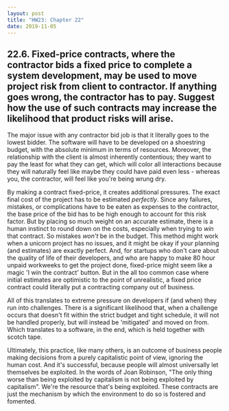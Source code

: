 ```yaml
---
layout: post
title: "HW23: Chapter 22"
date: 2019-11-05
---
```


## 22.6. Fixed-price contracts, where the contractor bids a fixed price to complete a system development, may be used to move project risk from client to contractor. If anything goes wrong, the contractor has to pay. Suggest how the use of such contracts may increase the likelihood that product risks will arise.

The major issue with any contractor bid job is that it literally goes to the lowest bidder. The software will have to be developed on a shoestring budget, with the absolute minimum in terms of resources. Moreover, the relationship with the client is almost inherently contentious; they want to pay the least for what they can get, which will color all interactions because they will naturally feel like maybe they could have paid even less - whereas you, the contractor, will feel like you're being wrung dry. 

By making a contract fixed-price, it creates additional pressures. The exact final cost of the project has to be estimated *perfectly*. Since any failures, mistakes, or complications have to be eaten as expenses to the contractor, the base price of the bid has to be high enough to account for this risk factor. But by placing so much weight on an accurate estimate, there is a human instinct to round down on the costs, especially when trying to *win* that contract. So mistakes *won't* be in the budget. This method might work when a unicorn project has no issues, and it might be okay if your planning (and estimates) are exactly perfect. And, for startups who don't care about the quality of life of their developers, and who are happy to make 80 hour unpaid workweeks to get the project done, fixed-price might seem like a magic 'I win the contract' button. But in the all too common case where initial estimates are optimistic to the point of unrealistic, a fixed price contract could literally put a contracting company out of business.

All of this translates to extreme pressure on developers if (and when) they run into challenges. There is a significant likelihood that, when a challenge occurs that doesn't fit within the strict budget and tight schedule, it will not be handled properly, but will instead be 'mitigated' and moved on from. Which translates to a software, in the end, which is held together with scotch tape. 

Ultimately, this practice, like many others, is an outcome of business people making decisions from a purely capitalistic point of view, ignoring the human cost. And it's successful, because people will almost universally let themselves be exploited. In the words of Joan Robinson, "The only thing worse than being exploited by capitalism is not being exploited by capitalism". We're the resource that's being exploited. These contracts are just the mechanism by which the environment to do so is fostered and fomented. 
